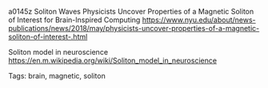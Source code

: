 a0145z
Soliton Waves
Physicists Uncover Properties of a Magnetic Soliton of Interest for Brain-Inspired Computing https://www.nyu.edu/about/news-publications/news/2018/may/physicists-uncover-properties-of-a-magnetic-soliton-of-interest-.html

Soliton model in neuroscience https://en.m.wikipedia.org/wiki/Soliton_model_in_neuroscience



Tags:
  brain, magnetic, soliton
